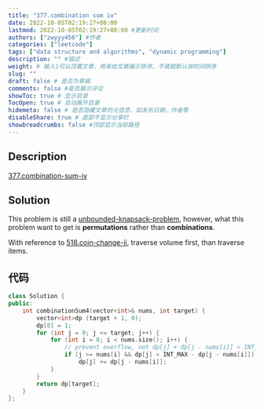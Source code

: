 ```yaml
---
title: "377.combination sum iv"
date: 2022-10-05T02:19:27+08:00
lastmod: 2022-10-05T02:19:27+08:00 #更新时间
authors: ["zwyyy456"] #作者
categories: ["leetcode"]
tags: ["data structure and algorithms", "dynamic programming"]
description: "" #描述
weight: # 输入1可以顶置文章，用来给文章展示排序，不填就默认按时间排序
slug: ""
draft: false # 是否为草稿
comments: false #是否展示评论
showToc: true # 显示目录
TocOpen: true # 自动展开目录
hidemeta: false # 是否隐藏文章的元信息，如发布日期、作者等
disableShare: true # 底部不显示分享栏
showbreadcrumbs: false #顶部显示当前路径
---
```

## Description
[377.combination-sum-iv](https://leetcode.com/problems/combination-sum-iv/)

## Solution
This problem is still a [unbounded-knapsack-problem](https://zwyyy456.vercel.app/posts/tech/unbounded-knapsack-problem/), however, what this problem want to get is **permutations** rather than **combinations**.

With reference to [518.coin-change-ii](https://zwyyy456.vercel.app/posts/tech/518.coin-change-ii), traverse volume first, than traverse items.

## 代码
```cpp
class Solution {
public:
    int combinationSum4(vector<int>& nums, int target) {
        vector<int>dp (target + 1, 0);
        dp[0] = 1;	
        for (int j = 0; j <= target; j++) {
            for (int i = 0; i < nums.size(); i++) {
                // prevent overflow, not dp[j] + dp[j - nums[i]] < INT_MAX
                if (j >= nums[i] && dp[j] < INT_MAX - dp[j - nums[i]])
                    dp[j] += dp[j - nums[i]];
            }
        }
        return dp[target];
    }
};
```
